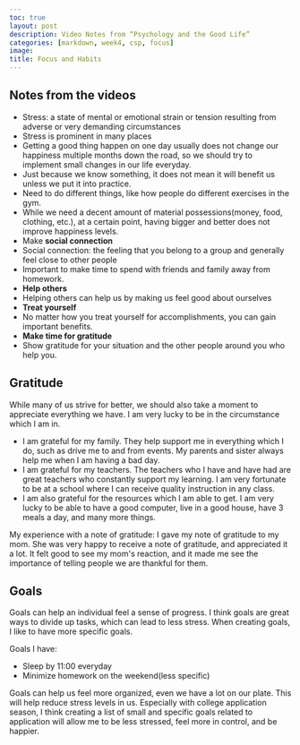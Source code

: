 ```yaml
---
toc: true
layout: post
description: Video Notes from “Psychology and the Good Life”
categories: [markdown, week4, csp, focus]
image: 
title: Focus and Habits
---
```


## Notes from the videos

- Stress: a state of mental or emotional strain or tension resulting from adverse or very demanding circumstances
- Stress is prominent in many places
- Getting a good thing happen on one day usually does not change our happiness multiple months down the road, so we should try to implement small changes in our life everyday.
- Just because we know something, it does not mean it will benefit us unless we put it into practice.
- Need to do different things, like how people do different exercises in the gym.
- While we need a decent amount of material possessions(money, food, clothing, etc.), at a certain point, having bigger and better does not improve happiness levels.
- Make **social connection**
- Social connection: the feeling that you belong to a group and generally feel close to other people
- Important to make time to spend with friends and family away from homework.
- **Help others**
- Helping others can help us by making us feel good about ourselves
- **Treat yourself**
- No matter how you treat yourself for accomplishments, you can gain important benefits.
- **Make time for gratitude**
- Show gratitude for your situation and the other people around you who help you.

## Gratitude

While many of us strive for better, we should also take a moment to appreciate everything we have. I am very lucky to be in the circumstance which I am in.

- I am grateful for my family. They help support me in everything which I do, such as drive me to and from events. My parents and sister always help me when I am having a bad day.
- I am grateful for my teachers. The teachers who I have and have had are great teachers who constantly support my learning. I am very fortunate to be at a school where I can receive quality instruction in any class.
- I am also grateful for the resources which I am able to get. I am very lucky to be able to have a good computer, live in a good house, have 3 meals a day, and many more things.

My experience with a note of gratitude:
I gave my note of gratitude to my mom. She was very happy to receive a note of gratitude, and appreciated it a lot. It felt good to see my mom's reaction, and it made me see the importance of telling people we are thankful for them.

## Goals
Goals can help an individual feel a sense of progress. I think goals are great ways to divide up tasks, which can lead to less stress. When creating goals, I like to have more specific goals.

Goals I have:
- Sleep by 11:00 everyday
- Minimize homework on the weekend(less specific)

Goals can help us feel more organized, even we have a lot on our plate. This will help reduce stress levels in us. Especially with college application season, I think creating a list of small and specific goals related to application will allow me to be less stressed, feel more in control, and be happier.
